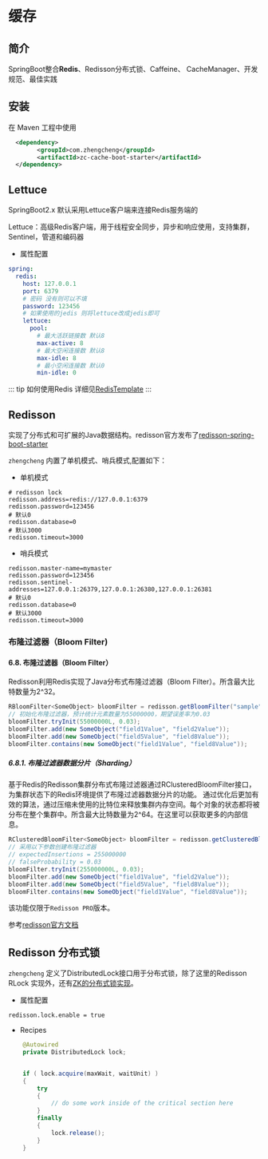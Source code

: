 # 缓存

## 简介

SpringBoot整合**Redis**、Redisson分布式锁、Caffeine、 CacheManager、开发规范、最佳实践

## **安装**

在 Maven 工程中使用

```xml
  <dependency>
        <groupId>com.zhengcheng</groupId>
        <artifactId>zc-cache-boot-starter</artifactId>
  </dependency>
```

## Lettuce

SpringBoot2.x 默认采用Lettuce客户端来连接Redis服务端的

Lettuce：高级Redis客户端，用于线程安全同步，异步和响应使用，支持集群，Sentinel，管道和编码器

- 属性配置
```yaml
spring:
  redis:
    host: 127.0.0.1
    port: 6379
    # 密码 没有则可以不填
    password: 123456
    # 如果使用的jedis 则将lettuce改成jedis即可
    lettuce:
      pool:
        # 最大活跃链接数 默认8
        max-active: 8
        # 最大空闲连接数 默认8
        max-idle: 8
        # 最小空闲连接数 默认0
        min-idle: 0
```

::: tip 如何使用Redis
   详细见[RedisTemplate](https://docs.spring.io/spring-data/data-redis/docs/current/reference/html/#redis:template)
::: 
## Redisson

实现了分布式和可扩展的Java数据结构。redisson官方发布了[redisson-spring-boot-starter](https://github.com/redisson/redisson/tree/master/redisson-spring-boot-starter#spring-boot-starter)

`zhengcheng` 内置了单机模式、哨兵模式,配置如下：

- 单机模式

```properties
# redisson lock
redisson.address=redis://127.0.0.1:6379
redisson.password=123456
# 默认0
redisson.database=0 
# 默认3000
redisson.timeout=3000
```

- 哨兵模式

```properties
redisson.master-name=mymaster
redisson.password=123456
redisson.sentinel-addresses=127.0.0.1:26379,127.0.0.1:26380,127.0.0.1:26381
# 默认0
redisson.database=0 
# 默认3000
redisson.timeout=3000
```

### 布隆过滤器（Bloom Filter)

#### 6.8. 布隆过滤器（Bloom Filter）
Redisson利用Redis实现了Java分布式布隆过滤器（Bloom Filter）。所含最大比特数量为2^32。


```java
RBloomFilter<SomeObject> bloomFilter = redisson.getBloomFilter("sample");
// 初始化布隆过滤器，预计统计元素数量为55000000，期望误差率为0.03
bloomFilter.tryInit(55000000L, 0.03);
bloomFilter.add(new SomeObject("field1Value", "field2Value"));
bloomFilter.add(new SomeObject("field5Value", "field8Value"));
bloomFilter.contains(new SomeObject("field1Value", "field8Value"));
```

##### 6.8.1. 布隆过滤器数据分片（Sharding）
基于Redis的Redisson集群分布式布隆过滤器通过RClusteredBloomFilter接口，为集群状态下的Redis环境提供了布隆过滤器数据分片的功能。 通过优化后更加有效的算法，通过压缩未使用的比特位来释放集群内存空间。每个对象的状态都将被分布在整个集群中。所含最大比特数量为2^64。在这里可以获取更多的内部信息。


```java
RClusteredBloomFilter<SomeObject> bloomFilter = redisson.getClusteredBloomFilter("sample");
// 采用以下参数创建布隆过滤器
// expectedInsertions = 255000000
// falseProbability = 0.03
bloomFilter.tryInit(255000000L, 0.03);
bloomFilter.add(new SomeObject("field1Value", "field2Value"));
bloomFilter.add(new SomeObject("field5Value", "field8Value"));
bloomFilter.contains(new SomeObject("field1Value", "field8Value"));
```

该功能仅限于`Redisson PRO`版本。


参考[redisson官方文档](https://github.com/redisson/redisson/wiki/6.-%E5%88%86%E5%B8%83%E5%BC%8F%E5%AF%B9%E8%B1%A1#68-%E5%B8%83%E9%9A%86%E8%BF%87%E6%BB%A4%E5%99%A8bloom-filter)

## Redisson 分布式锁

`zhengcheng` 定义了DistributedLock接口用于分布式锁，除了这里的Redisson RLock 实现外，还有[ZK的分布式锁实现](zookeeper.md#分布式锁)。

- 属性配置
```properties
redisson.lock.enable = true
```

- Recipes

```java
    @Autowired
    private DistributedLock lock;


    if ( lock.acquire(maxWait, waitUnit) ) 
    {
        try 
        {
            // do some work inside of the critical section here
        }
        finally
        {
            lock.release();
        }
    }
```

